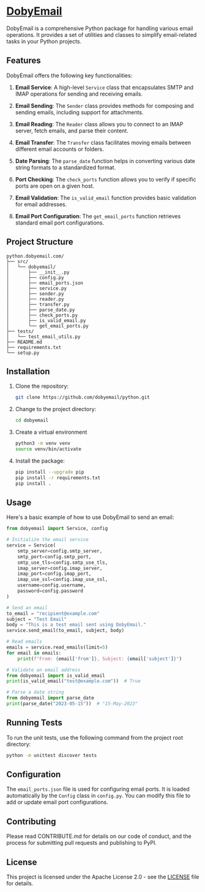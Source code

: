 # [DobyEmail](python.dobyemail.com)

DobyEmail is a comprehensive Python package for handling various email operations. 
It provides a set of utilities and classes to simplify email-related tasks in your Python projects.

## Features

DobyEmail offers the following key functionalities:

1. **Email Service**: A high-level `Service` class that encapsulates SMTP and IMAP operations for sending and receiving emails.

2. **Email Sending**: The `Sender` class provides methods for composing and sending emails, including support for attachments.

3. **Email Reading**: The `Reader` class allows you to connect to an IMAP server, fetch emails, and parse their content.

4. **Email Transfer**: The `Transfer` class facilitates moving emails between different email accounts or folders.

5. **Date Parsing**: The `parse_date` function helps in converting various date string formats to a standardized format.

6. **Port Checking**: The `check_ports` function allows you to verify if specific ports are open on a given host.

7. **Email Validation**: The `is_valid_email` function provides basic validation for email addresses.

8. **Email Port Configuration**: The `get_email_ports` function retrieves standard email port configurations.

## Project Structure

```
python.dobyemail.com/
├── src/
│   └── dobyemail/
│       ├── __init__.py
│       ├── config.py
│       ├── email_ports.json
│       ├── service.py
│       ├── sender.py
│       ├── reader.py
│       ├── transfer.py
│       ├── parse_date.py
│       ├── check_ports.py
│       ├── is_valid_email.py
│       └── get_email_ports.py
├── tests/
│   └── test_email_utils.py
├── README.md
├── requirements.txt
└── setup.py
```

## Installation

1. Clone the repository:
   ```bash
   git clone https://github.com/dobyemail/python.git
   ```

2. Change to the project directory:
   ```bash
   cd dobyemail
   ```   
   
3. Create a virtual environment
   ```bash
   python3 -m venv venv
   source venv/bin/activate
   ```

4. Install the package:
   ```bash
   pip install --upgrade pip
   pip install -r requirements.txt
   pip install .
   ```

## Usage

Here's a basic example of how to use DobyEmail to send an email:

```python
from dobyemail import Service, config

# Initialize the email service
service = Service(
    smtp_server=config.smtp_server,
    smtp_port=config.smtp_port,
    smtp_use_tls=config.smtp_use_tls,
    imap_server=config.imap_server,
    imap_port=config.imap_port,
    imap_use_ssl=config.imap_use_ssl,
    username=config.username,
    password=config.password
)

# Send an email
to_email = "recipient@example.com"
subject = "Test Email"
body = "This is a test email sent using DobyEmail."
service.send_email(to_email, subject, body)

# Read emails
emails = service.read_emails(limit=5)
for email in emails:
    print(f"From: {email['from']}, Subject: {email['subject']}")

# Validate an email address
from dobyemail import is_valid_email
print(is_valid_email("test@example.com"))  # True

# Parse a date string
from dobyemail import parse_date
print(parse_date("2023-05-15"))  # "15-May-2023"
```

## Running Tests

To run the unit tests, use the following command from the project root directory:

```bash
python -m unittest discover tests
```

## Configuration

The `email_ports.json` file is used for configuring email ports. It is loaded automatically by the `Config` class in `config.py`. You can modify this file to add or update email port configurations.

## Contributing

Please read CONTRIBUTE.md for details on our code of conduct, and the process for submitting pull requests and publishing to PyPI.

## License

This project is licensed under the Apache License 2.0 - see the [LICENSE](LICENSE) file for details.
